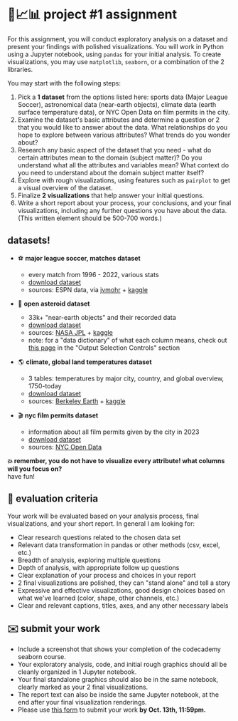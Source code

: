 # 🤖📈📊 project #1 assignment

For this assignment, you will conduct exploratory analysis on a dataset and present your findings with polished visualizations. You will work in Python using a Jupyter notebook, using `pandas` for your initial analysis. To create visualizations, you may use `matplotlib`, `seaborn`, or a combination of the 2 libraries.

You may start with the following steps:

1. Pick a **1 dataset** from the options listed here: sports data (Major League Soccer), astronomical data (near-earth objects), climate data (earth surface temperature data), or NYC Open Data on film permits in the city.
2. Examine the dataset's basic attributes and determine a question or 2 that you would like to answer about the data. What relationships do you hope to explore between various attributes? What trends do you wonder about?
3. Research any basic aspect of the dataset that you need - what do certain attributes mean to the domain (subject matter)? Do you understand what all the attributes and variables mean? What context do you need to understand about the domain subject matter itself?
4. Explore with rough visualizations, using features such as `pairplot` to get a visual overview of the dataset.  
5. Finalize **2 visualizations** that help answer your initial questions.
6. Write a short report about your process, your conclusions, and your final visualizations, including any further questions you have about the data. (This written element should be 500-700 words.)

## datasets!

- ⚽️ **major league soccer, matches dataset**
  - every match from 1996 - 2022, various stats
  - [download dataset](https://github.com/mab253/dataviz_fall24/blob/main/project1-datasets/matches.csv)
  - sources: ESPN data, via [jvmohr](https://github.com/jvmohr/dataScience/tree/master) + [kaggle](https://www.kaggle.com/datasets/josephvm/major-league-soccer-dataset/data)
 
- 💫 **open asteroid dataset**
  - 33k+ "near-earth objects" and their recorded data
  - [download dataset](https://github.com/mab253/dataviz_fall24/blob/main/project1-datasets/open-asteroid.csv)
  - sources: [NASA JPL](https://ssd.jpl.nasa.gov/tools/sbdb_query.html) + [kaggle](https://www.kaggle.com/datasets/sakhawat18/asteroid-dataset)
  - note: for a "data dictionary" of what each column means, check out [this page](https://ssd.jpl.nasa.gov/tools/sbdb_query.html) in the "Output Selection Controls" section

- 🌎 **climate, global land temperatures dataset**
  - 3 tables: temperatures by major city, country, and global overview, 1750-today
  - [download dataset](https://github.com/mab253/dataviz_fall24/tree/main/project1-datasets/climate-datasets)
  - sources: [Berkeley Earth](https://berkeleyearth.org/data/) + [kaggle](https://www.kaggle.com/datasets/berkeleyearth/climate-change-earth-surface-temperature-data)
 
- 🎬 **nyc film permits dataset**
  - information about all film permits given by the city in 2023
  - [download dataset](https://github.com/mab253/dataviz_fall24/blob/main/project1-datasets/Film_Permits.csv)
  - sources: [NYC Open Data](https://data.cityofnewyork.us/City-Government/Film-Permits/tg4x-b46p)

**💥 remember, you do not have to visualize every attribute! what columns will you focus on?** \
have fun!

## 🔎 evaluation criteria

Your work will be evaluated based on your analysis process, final visualizations, and your short report. In general I am looking for:
  - Clear research questions related to the chosen data set
  - Relevant data transformation in pandas or other methods (csv, excel, etc.)
  - Breadth of analysis, exploring multiple questions
  - Depth of analysis, with appropriate follow up questions
  - Clear explanation of your process and choices in your report  
  - 2 final visualizations are polished, they can "stand alone" and tell a story
  - Expressive and effective visualizations, good design choices based on what we've learned (color, shape, other channels, etc.)
  - Clear and relevant captions, titles, axes, and any other necessary labels

## ✉️ submit your work 
  - Include a screenshot that shows your completion of the codecademy seaborn course.
  - Your exploratory analysis, code, and initial rough graphics should all be cleanly organized in 1 Jupyter notebook.
  - Your final standalone graphics should also be in the same notebook, clearly marked as your 2 final visualizations.
  - The report text can also be inside the same Jupyter notebook, at the end after your final visualization renderings.
  - Please use [this form](https://airtable.com/appJ1zoJbOnRhJYPQ/shrCU8LYwR5EtMVPf) to submit your work **by Oct. 13th, 11:59pm.**

